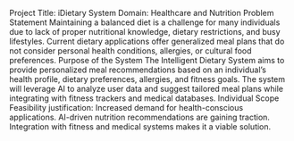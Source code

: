 Project Title: iDietary System
Domain: Healthcare and Nutrition
Problem Statement
Maintaining a balanced diet is a challenge for many individuals due to lack of proper nutritional knowledge, dietary restrictions, and busy lifestyles. Current dietary applications offer generalized meal plans that do not consider personal health conditions, allergies, or cultural food preferences.
Purpose of the System
The Intelligent Dietary System aims to provide personalized meal recommendations based on an individual’s health profile, dietary preferences, allergies, and fitness goals. The system will leverage AI to analyze user data and suggest tailored meal plans while integrating with fitness trackers and medical databases.
Individual Scope
Feasibility justification:
Increased demand for health-conscious applications.
AI-driven nutrition recommendations are gaining traction.
Integration with fitness and medical systems makes it a viable solution.
